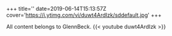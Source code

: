 +++
title=''
date=2019-06-14T15:13:57Z
cover='https://i.ytimg.com/vi/duwt4ArdIzk/sddefault.jpg'
+++

All content belongs to GlennBeck.
{{< youtube duwt4ArdIzk >}}
